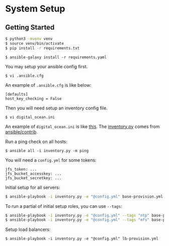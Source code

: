 # System Setup

## Getting Started

```bash
$ python3 -mvenv venv
$ source venv/bin/activate
$ pip install -r requirements.txt
```

```
$ ansible-galaxy install -r requirements.yaml
```

You may setup your ansible config first.

```
$ vi .ansible.cfg
```

An example of `.ansible.cfg` is like below:

```
[defaults]
host_key_checking = False
```

Then you will need setup an inventory config file.

```
$ vi digital_ocean.ini
```

An example of `digital_ocean.ini` is like [this](https://github.com/ansible/ansible/blob/devel/contrib/inventory/digital_ocean.ini). The [inventory.py](inventory.py) comes from [ansible/contrib](https://github.com/ansible/ansible/blob/devel/contrib/inventory/digital_ocean.py).

Run a ping check on all hosts:

```
$ ansible all -i inventory.py -m ping
```

You will need a `config.yml` for some tokens:

```
jfs_token: ...
jfs_bucket_accesskey: ...
jfs_bucket_secretkey: ...
```

Initial setup for all servers:

```bash
$ ansible-playbook -i inventory.py -e "@config.yml" base-provision.yml
```

To run a partial of initial setup roles, you can use `--tags`:

```bash
$ ansible-playbook -i inventory.py -e "@config.yml" --tags "ntp" base-provision.yml
$ ansible-playbook -i inventory.py -e "@config.yml" --tags "mfs" base-provision.yml
```

Setup load balancers:

```
$ ansible-playbook -i inventory.py -e "@config.yml" lb-provision.yml
```
